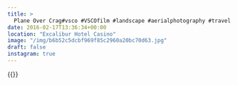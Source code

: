 ```yaml
---
title: >
  Plane Over Crag#vsco #VSCOfilm #landscape #aerialphotography #travel
date: 2016-02-17T13:36:34+00:00
location: "Excalibur Hotel Casino"
image: "/img/b6b52c5dcbf969f85c2960a20bc70d63.jpg"
draft: false
instagram: true
---
```


{{<photo src="/img/b6b52c5dcbf969f85c2960a20bc70d63.jpg">}}
